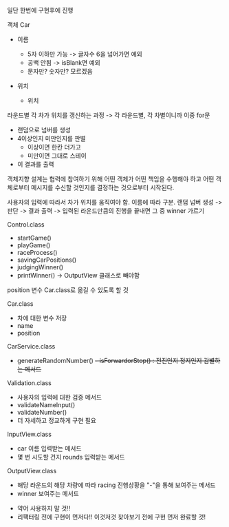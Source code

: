 일단 한번에 구현후에 진행

객체 Car
- 이름
  - 5자 이하만 가능 -> 글자수 6을 넘어가면 예외
  - 공백 안됨 -> isBlank면 예외
  - 문자만? 숫자만? 모르겠음

- 위치
  - 위치

라운드별 각 차가 위치를 갱신하는 과정 -> 각 라운드별, 각 차별이니까 이중 for문
- 랜덤으로 넘버를 생성
- 4이상인지 미만인지를 판별
  - 이상이면 한칸 더가고
  - 미만이면 그대로 스테이
- 이 결과를 출력


객체지향 설계는 협력에 참여하기 위해 어떤 객체가 어떤 책임을 수행해야 하고 
어떤 객체로부터 메시지를 수신할 것인지를 결정하는 것으로부터 시작된다.

사용자의 입력에 따라서 차가 위치를 움직여야 함. 이름에 따라 구분.
랜덤 넘버 생성 -> 판단 -> 결과 출력 -> 입력된 라운드만큼의 진행을 끝내면 그 중 winner 가르기




Control.class

- startGame()
- playGame()
- raceProcess()
- savingCarPositions()
- judgingWinner()
- printWinner() -> OutputView 클래스로 빼야함

position 변수 Car.class로 옮길 수 있도록 할 것

Car.class
- 차에 대한 변수 저장
- name
- position

CarService.class
- generateRandomNumber()
~~- isForwardorStop() : 전진인지 정지인지 감별하는 메서드~~


Validation.class
- 사용자의 입력에 대한 검증 메서드
- validateNameInput()
- validateNumber()
- 더 자세하고 정교하게 구현 필요

InputView.class
- car 이름 입력받는 메서드
- 몇 번 시도할 건지 rounds 입력받는 메서드

OutputView.class
- 해당 라운드의 해당 차량에 따라 racing 진행상황을 "-"을 통해 보여주는 메서드
- winner 보여주는 메서드

* 약어 사용하지 말 것!!
* 리팩터링 전에 구현이 먼저다!! 이것저것 찾아보기 전에 구현 먼저 완료할 것!
